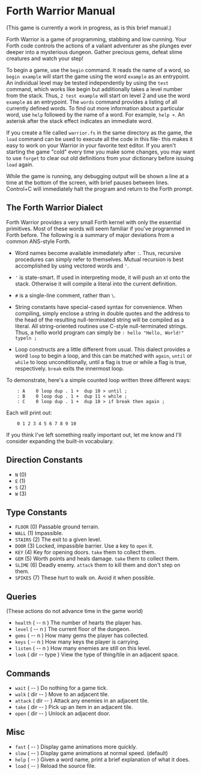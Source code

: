 Forth Warrior Manual
====================
(This game is currently a work in progress, as is this brief manual.)

Forth Warrior is a game of programming, stabbing and low cunning. Your Forth code controls the actions of a valiant adventurer as she plunges ever deeper into a mysterious dungeon. Gather precious gems, defeat slime creatures and watch your step!

To begin a game, use the `begin` command. It reads the name of a word, so `begin example` will start the game using the word `example` as an entrypoint. An individual level may be tested independently by using the `test` command, which works like begin but additionally takes a level number from the stack. Thus, `2 test example` will start on level 2 and use the word `example` as an entrypoint.
The `words` command provides a listing of all currently defined words. To find out more information about a particular word, use `help` followed by the name of a word. For example, `help +`. An asterisk after the stack effect indicates an immediate word.

If you create a file called `warrior.fs` in the same directory as the game, the `load` command can be used to execute all the code in this file- this makes it easy to work on your Warrior in your favorite text editor. If you aren't starting the game "cold" every time you make some changes, you may want to use `forget` to clear out old definitions from your dictionary before issuing `load` again.

While the game is running, any debugging output will be shown a line at a time at the bottom of the screen, with brief pauses between lines. Control+C will immediately halt the program and return to the Forth prompt.

The Forth Warrior Dialect
-------------------------
Forth Warrior provides a very small Forth kernel with only the essential primitives. Most of these words will seem familiar if you've programmed in Forth before. The following is a summary of major deviations from a common ANS-style Forth.

- Word names become available immediately after `:`. Thus, recursive procedures can simply refer to themselves. Mutual recursion is best accomplished by using vectored words and `'`.

- `'` is state-smart. If used in interpreting mode, it will push an xt onto the stack. Otherwise it will compile a literal into the current definition.

- `#` is a single-line comment, rather than `\`.

- String constants have special-cased syntax for convenience. When compiling, simply enclose a string in double quotes and the address to the head of the resulting null-terminated string will be compiled as a literal. All string-oriented routines use C-style null-terminated strings. Thus, a hello world program can simply be `: hello "Hello, World!" typeln ;`

- Loop constructs are a little different from usual. This dialect provides a word `loop` to begin a loop, and this can be matched with `again`, `until` or `while` to loop unconditionally, until a flag is true or while a flag is true, respectively. `break` exits the innermost loop.

To demonstrate, here's a simple counted loop written three different ways:

		: A    0 loop dup . 1 +  dup 10 > until ;
		: B    0 loop dup . 1 +  dup 11 < while ;
		: C    0 loop dup . 1 +  dup 10 > if break then again ;

Each will print out:

		0 1 2 3 4 5 6 7 8 9 10

If you think I've left something really important out, let me know and I'll consider expanding the built-in vocabulary.

Direction Constants
-------------------
- `N` (0)
- `E` (1)
- `S` (2)
- `W` (3)

Type Constants
--------------
- `FLOOR`  (0) Passable ground terrain.
- `WALL`   (1) Impassible.
- `STAIRS` (2) The exit to a given level.
- `DOOR`   (3) Locked, impassible barrier. Use a key to `open` it.
- `KEY`    (4) Key for opening doors. `take` them to collect them.
- `GEM`    (5) Worth points and heals damage. `take` them to collect them.
- `SLIME`  (6) Deadly enemy. `attack` them to kill them and don't step on them.
- `SPIKES` (7) These hurt to walk on. Avoid it when possible.

Queries
-------
(These actions do not advance time in the game world)
- `health` ( -- n )     The number of hearts the player has.
- `level`  ( -- n )     The current floor of the dungeon.
- `gems`   ( -- n )     How many gems the player has collected.
- `keys`   ( -- n )     How many keys the player is carrying.
- `listen` ( -- n )     How many enemies are still on this level.
- `look`   ( dir -- type ) View the type of thing/tile in an adjacent space.

Commands
--------
- `wait`   ( -- )     Do nothing for a game tick.
- `walk`   ( dir -- ) Move to an adjacent tile.
- `attack` ( dir -- ) Attack any enemies in an adjacent tile.
- `take`   ( dir -- ) Pick up an item in an adjacent tile.
- `open`   ( dir -- ) Unlock an adjacent door.

Misc
----
- `fast`  ( -- ) Display game animations more quickly.
- `slow`  ( -- ) Display game animations at normal speed. (default)
- `help`  ( -- ) Given a word name, print a brief explanation of what it does.
- `load`  ( -- ) Reload the source file.